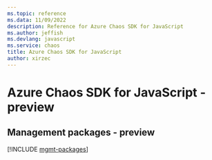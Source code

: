 ```yaml
---
ms.topic: reference
ms.data: 11/09/2022
description: Reference for Azure Chaos SDK for JavaScript
ms.author: jeffish
ms.devlang: javascript
ms.service: chaos
title: Azure Chaos SDK for JavaScript
author: xirzec
---
```

# Azure Chaos SDK for JavaScript - preview

## Management packages - preview
[!INCLUDE [mgmt-packages](chaos-mgmt-index.md)]